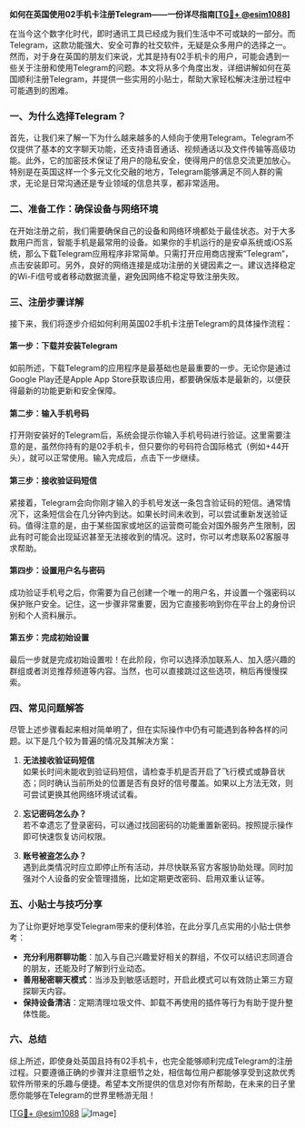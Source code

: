 **如何在英国使用02手机卡注册Telegram——一份详尽指南[[TG💪+ @esim1088](https://t.me/s/esim1088)]**

在当今这个数字化时代，即时通讯工具已经成为我们生活中不可或缺的一部分。而Telegram，这款功能强大、安全可靠的社交软件，无疑是众多用户的选择之一。然而，对于身在英国的朋友们来说，尤其是持有02手机卡的用户，可能会遇到一些关于注册和使用Telegram的问题。本文将从多个角度出发，详细讲解如何在英国顺利注册Telegram，并提供一些实用的小贴士，帮助大家轻松解决注册过程中可能遇到的困难。

### 一、为什么选择Telegram？

首先，让我们来了解一下为什么越来越多的人倾向于使用Telegram。Telegram不仅提供了基本的文字聊天功能，还支持语音通话、视频通话以及文件传输等高级功能。此外，它的加密技术保证了用户的隐私安全，使得用户的信息交流更加放心。特别是在英国这样一个多元文化交融的地方，Telegram能够满足不同人群的需求，无论是日常沟通还是专业领域的信息共享，都非常适用。

### 二、准备工作：确保设备与网络环境

在开始注册之前，我们需要确保自己的设备和网络环境都处于最佳状态。对于大多数用户而言，智能手机是最常用的设备。如果你的手机运行的是安卓系统或iOS系统，那么下载Telegram应用程序非常简单。只需打开应用商店搜索“Telegram”，点击安装即可。另外，良好的网络连接是成功注册的关键因素之一。建议选择稳定的Wi-Fi信号或者移动数据流量，避免因网络不稳定导致注册失败。

### 三、注册步骤详解

接下来，我们将逐步介绍如何利用英国02手机卡注册Telegram的具体操作流程：

#### 第一步：下载并安装Telegram

如前所述，下载Telegram的应用程序是最基础也是最重要的一步。无论你是通过Google Play还是Apple App Store获取该应用，都要确保版本是最新的，以便获得最新的功能更新和安全保障。

#### 第二步：输入手机号码

打开刚安装好的Telegram后，系统会提示你输入手机号码进行验证。这里需要注意的是，虽然你持有的是02手机卡，但只要你的号码符合国际格式（例如+44开头），就可以正常使用。输入完成后，点击下一步继续。

#### 第三步：接收验证码短信

紧接着，Telegram会向你刚才输入的手机号发送一条包含验证码的短信。通常情况下，这条短信会在几分钟内到达。如果长时间未收到，可以尝试重新发送验证码。值得注意的是，由于某些国家或地区的运营商可能会对国外服务产生限制，因此有时可能会出现延迟甚至无法接收到的情况。这时，你可以考虑联系02客服寻求帮助。

#### 第四步：设置用户名与密码

成功验证手机号之后，你需要为自己创建一个唯一的用户名，并设置一个强密码以保护账户安全。记住，这一步骤非常重要，因为它直接影响到你在平台上的身份识别和个人资料展示。

#### 第五步：完成初始设置

最后一步就是完成初始设置啦！在此阶段，你可以选择添加联系人、加入感兴趣的群组或者浏览推荐频道等内容。当然，也可以直接跳过这些选项，稍后再慢慢探索。

### 四、常见问题解答

尽管上述步骤看起来相对简单明了，但在实际操作中仍有可能遇到各种各样的问题。以下是几个较为普遍的情况及其解决方案：

1. **无法接收验证码短信**  
   如果长时间未能收到验证码短信，请检查手机是否开启了飞行模式或静音状态；同时确认当前所处的位置是否有良好的信号覆盖。如果以上方法无效，则可尝试更换其他网络环境试试看。

2. **忘记密码怎么办？**  
   若不幸遗忘了登录密码，可以通过找回密码的功能重置新密码。按照提示操作即可快速恢复访问权限。

3. **账号被盗怎么办？**  
   遇到此类情况时应立即停止所有活动，并尽快联系官方客服协助处理。同时加强对个人设备的安全管理措施，比如定期更改密码、启用双重认证等。

### 五、小贴士与技巧分享

为了让你更好地享受Telegram带来的便利体验，在此分享几点实用的小贴士供参考：

- **充分利用群聊功能**：加入与自己兴趣爱好相关的群组，不仅可以结识志同道合的朋友，还能及时了解到行业动态。
- **善用秘密聊天模式**：当涉及到敏感话题时，开启此模式可以有效防止第三方窥探聊天内容。
- **保持设备清洁**：定期清理垃圾文件、卸载不再使用的插件等行为有助于提升整体性能。

### 六、总结

综上所述，即使身处英国且持有02手机卡，也完全能够顺利完成Telegram的注册过程。只要遵循正确的步骤并注意细节之处，相信每位用户都能够享受到这款优秀软件所带来的乐趣与便捷。希望本文所提供的信息对你有所帮助，在未来的日子里愿你能够在Telegram的世界里畅游无阻！

[[TG💪+ @esim1088](https://t.me/s/esim1088) ![Image](https://i.postimg.cc/4NQfJmqS/Snipaste-2025-05-13-00-14-12.png)]